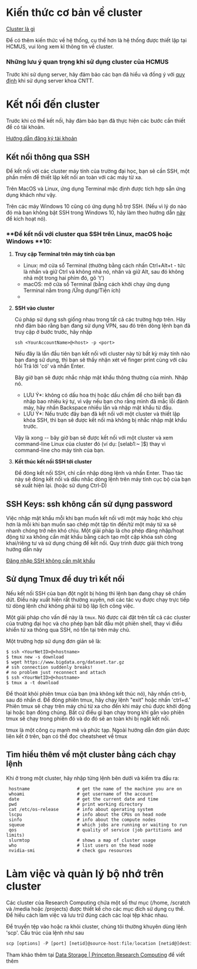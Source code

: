 # **Kiến thức cơ bản về cluster**

[Cluster là gì](./definition.md)

Để có thêm kiến thức về hệ thống, cụ thể hơn là hệ thống được thiết lập tại HCMUS, vui lòng xem kĩ thông tin về cluster.

### **Những lưu ý quan trọng khi sử dụng cluster của HCMUS**

Trước khi sử dụng server, hãy đảm bảo các bạn đã hiểu và đồng ý với [quy định](../rules.md) khi sử dụng server khoa CNTT.

# **Kết nối đến cluster**

Trước khi có thể kết nối, hãy đảm bảo bạn đã thực hiện các bước cần thiết để có tài khoản. 

[Hướng dẫn đăng ký tài khoản](./registration.md)

## **Kết nối thông qua SSH**

Để kết nối với các cluster máy tính của trường đại học, bạn sẽ cần SSH, một phần mềm để thiết lập kết nối an toàn với các máy từ xa.

Trên MacOS và Linux, ứng dụng Terminal mặc định được tích hợp sẵn ứng dụng khách như vậy. 

Trên các máy Windows 10 cũng có ứng dụng hỗ trợ SSH. (Nếu vì lý do nào đó mà bạn không bật SSH trong Windows 10, hãy làm theo hướng dẫn [này](https://www.howtogeek.com/336775/how-to-enable-and-use-windows-10s-built-in-ssh-commands/) để kích hoạt nó).

### **Để kết nối với cluster qua SSH trên Linux, macOS hoặc Windows **10:

1. **Truy cập Terminal trên máy tính của bạn**
    - Linux: mở cửa sổ Terminal (thường bằng cách nhấn Ctrl+Alt+t - tức là nhấn và giữ Ctrl và không nhả nó, nhấn và giữ Alt, sau đó không nhả một trong hai phím đó, gõ 't')
    - macOS: mở cửa sổ Terminal (bằng cách khởi chạy ứng dụng Terminal nằm trong /Ứng dụng/Tiện ích)
    - 
2. **SSH vào cluster**
    
    Cú pháp sử dụng ssh giống nhau trong tất cả các trường hợp trên. Hãy nhớ đảm bảo rằng bạn đang sử dụng VPN, sau đó trên dòng lệnh bạn đã truy cập ở bước trước, hãy nhập
    
    `ssh <YourAccountName>@<host> -p <port>` 
    
    Nếu đây là lần đầu tiên bạn kết nối với cluster này từ bất kỳ máy tính nào bạn đang sử dụng, thì bạn sẽ thấy nhận xét về finger print cùng với câu hỏi Trả lời 'có' và nhấn Enter.
    
    Bây giờ bạn sẽ được nhắc nhập mật khẩu thông thường của mình. Nhập nó.
    
    - LƯU Ý*: không có dấu hoa thị hoặc dấu chấm để cho biết bạn đã nhập bao nhiêu ký tự, vì vậy nếu bạn cho rằng mình đã mắc lỗi đánh máy, hãy nhấn Backspace nhiều lần và nhập mật khẩu từ đầu.
    - LƯU Ý*: Nếu trước đây bạn đã kết nối với một cluster và thiết lập khóa SSH, thì bạn sẽ được kết nối mà không bị nhắc nhập mật khẩu trước.
    
    Vậy là xong -- bây giờ bạn sẽ được kết nối với một cluster và xem command-line Linux của cluster đó (ví dụ: [selab1:~ ]$) thay vì command-line cho máy tính của bạn.
    
3. **Kết thúc kết nối SSH tới cluster**
    
    Để đóng kết nối SSH, chỉ cần nhập dòng lệnh và nhấn Enter. Thao tác này sẽ đóng kết nối và dấu nhắc dòng lệnh trên máy tính cục bộ của bạn sẽ xuất hiện lại. (hoặc sử dụng Ctrl-D)
    

## **SSH Keys: ssh không cần sử dụng password**

Việc nhập mật khẩu mỗi khi bạn muốn kết nối với một máy hoặc khó chịu hơn là mỗi khi bạn muốn sao chép một tập tin đến/từ một máy từ xa sẽ nhanh chóng trở nên khó chịu. Một giải pháp là cho phép đăng nhập/hoạt động từ xa không cần mật khẩu bằng cách tạo một cặp khóa ssh công khai/riêng tư và sử dụng chúng để kết nối. Quy trình được giải thích trong hướng dẫn này

[Đăng nhập SSH không cần mật khẩu](./ssh.md)

## **Sử dụng Tmux để duy trì kết nối**

Nếu kết nối SSH của bạn đột ngột bị hỏng thì lệnh bạn đang chạy sẽ chấm dứt. Điều này xuất hiện rất thường xuyên, nơi các tác vụ được chạy trực tiếp từ dòng lệnh chứ không phải từ bộ lập lịch công việc.

Một giải pháp cho vấn đề này là `tmux`. Nó được cài đặt trên tất cả các cluster của trường đại học và cho phép bạn bắt đầu một phiên shell, thay vì điều khiển từ xa thông qua SSH, nó tồn tại trên máy chủ.

Một trường hợp sử dụng đơn giản sẽ là:

```
$ ssh <YourNetID>@<hostname>
$ tmux new -s download
$ wget https://www.bigdata.org/dataset.tar.gz
# ssh connection suddenly breaks!
# no problem just reconnect and attach
$ ssh <YourNetID>@<hostname>
$ tmux a -t download
```

Để thoát khỏi phiên tmux của bạn (mà không kết thúc nó), hãy nhấn ctrl-b, sau đó nhấn d. Để đóng phiên tmux, hãy chạy lệnh "exit" hoặc nhấn 'ctrl+d.' Phiên tmux sẽ chạy trên máy chủ từ xa cho đến khi máy chủ được khởi động lại hoặc bạn đóng chúng. Bất cứ điều gì bạn chạy trong khi gắn vào phiên tmux sẽ chạy trong phiên đó và do đó sẽ an toàn khi bị ngắt kết nối.

tmux là một công cụ mạnh mẽ và phức tạp. Ngoài hướng dẫn đơn giản được liên kết ở trên, bạn có thể đọc cheatsheet về tmux

## **Tìm hiểu thêm về một cluster bằng cách chạy lệnh**

Khi ở trong một cluster, hãy nhập từng lệnh bên dưới và kiểm tra đầu ra:

```
 hostname                  # get the name of the machine you are on
 whoami                    # get username of the account
 date                      # get the current date and time
 pwd                       # print working directory
 cat /etc/os-release       # info about operating system
 lscpu                     # info about the CPUs on head node
 sinfo                     # info about the compute nodes 
 squeue                    # which jobs are running or waiting to run
 qos                       # quality of service (job partitions and limits)
 slurmtop                  # shows a map of cluster usage
 who                       # list users on the head node
 nvidia-smi                # check gpu resources
```

# **Làm việc và quản lý bộ nhớ trên cluster**

Các cluster của Research Computing chứa một số thư mục (/home, /scratch và /media hoặc /projects) được thiết kế cho các mục đích sử dụng cụ thể. Để hiểu cách làm việc và lưu trữ đúng cách các loại tệp khác nhau. 

Để truyền tệp vào hoặc ra khỏi cluster, chúng tôi thường khuyên dùng lệnh 'scp'. Cấu trúc của lệnh như sau

```jsx
scp [options] -P [port] [netid]@source-host:file/location [netid@]destination-host:file/location
```

Tham khảo thêm tại [Data Storage | Princeton Research Computing](https://researchcomputing.princeton.edu/support/knowledge-base/data-storage) để viết thêm